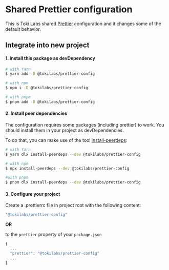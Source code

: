 # Shared Prettier configuration

This is Toki Labs shared [Prettier](https://prettier.io/) configuration and it changes some of the default behavior.

## Integrate into new project

#### 1. Install this package as devDependency

```bash
# with Yarn
$ yarn add -D @tokilabs/prettier-config

# with npm
$ npm i -D @tokilabs/prettier-config

# with pnpm
$ pnpm add -D @tokilabs/prettier-config
```

#### 2. Install peer dependencies

The configuration requires some packages (including prettier) to work.
You should install them in your project as devDependencies.

To do that, you can make use of the tool [install-peerdeps](https://github.com/nathanhleung/install-peerdeps):

```bash
# with Yarn
$ yarn dlx install-peerdeps --dev @tokilabs/prettier-config

# with npm
$ npx install-peerdeps --dev @tokilabs/prettier-config

#with pnpm
$ pnpm dlx install-peerdeps --dev @tokilabs/prettier-config
```

#### 3. Configure your project

Create a .prettierrc file in project root with the following content:

```bash
"@tokilabs/prettier-config"
```

**OR**

to the `prettier` property of your `package.json`

```js
{
  ...
  "prettier": "@tokilabs/prettier-config"
  ...
}
```
